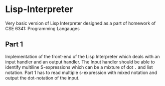 # Lisp-Interpreter
Very basic version of Lisp Interpreter designed as a part of homework of CSE 6341: Programming Langauges

## Part 1
Implementation of the front-end of the Lisp Interpreter which deals with an input handler and an output handler. The Input handler should be able to identify multiline S-expressions which can be a mixture of dot `.` and list notation. Part 1 has to read multiple s-expression with mixed notation and output the dot-notation of the input. 